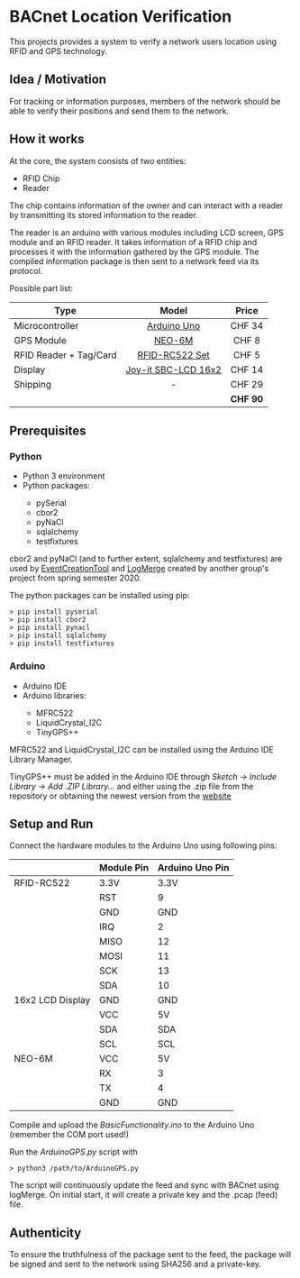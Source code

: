 # BACnet Location Verification

This projects provides a system to verify a network users location using RFID and GPS technology.


## Idea / Motivation

For tracking or information purposes, members of the network should be able to verify their positions and send them to the network.

## How it works

At the core, the system consists of two entities:

* RFID Chip
* Reader

The chip contains information of the owner and can interact with a reader by transmitting its stored information to the reader.

The reader is an arduino with various modules including LCD screen, GPS module and an RFID reader. It takes information of a RFID chip and processes it with the information gathered by the GPS module. The compiled information package is then sent to a network feed via its protocol.

Possible part list:

| Type            | Model         | Price  |
| --------------- |:-------------:| :------:|
| Microcontroller | [Arduino Uno](https://www.digitec.ch/de/s1/product/arduino-uno-atmega328-entwicklungsboard-kit-5764177)   | CHF 34 |
| GPS Module      | [NEO-6M](https://www.berrybase.ch/audio-video/navigation/u-blox-neo-6m-gps-ttl-empf-228-nger-inkl.-antenne)        | CHF 8 |
| RFID Reader + Tag/Card | [RFID-RC522 Set](https://www.berrybase.ch/sensoren-module/rfid-nfc/rfid-leseger-228-t-mit-spi-schnittstelle-inkl.-karte-dongle)   | CHF 5|
| Display    | [Joy-it SBC-LCD 16x2](https://www.conrad.ch/de/p/joy-it-sbc-lcd16x2-display-modul-6-6-cm-2-6-zoll-16-x-2-pixel-passend-fuer-raspberry-pi-arduino-banana-pi-cubieboar-1503825.html)   | CHF 14|
|Shipping| - | CHF 29|
|||**CHF 90**|
## Prerequisites
### Python
<ul>
<li>Python 3 environment</li>
<li>Python packages:</li>
	<ul>
	<li>pySerial</li>	
	<li>cbor2</li>
	<li>pyNaCl</li>
	<li>sqlalchemy</li>
	<li>testfixtures</li>
	</ul>
</ul>

cbor2 and pyNaCl (and to further extent, sqlalchemy and testfixtures) are used by [EventCreationTool](https://github.com/cn-uofbasel/BACnet/tree/master/20-fs-ias-lec/groups/04-logMerge/eventCreationTool) and [LogMerge](https://github.com/cn-uofbasel/BACnet/tree/master/20-fs-ias-lec/groups/04-logMerge/logMerge) created by another group's project from spring semester 2020.

The python packages can be installed using pip:
```
> pip install pyserial
> pip install cbor2
> pip install pynacl
> pip install sqlalchemy
> pip install testfixtures
```

### Arduino
<ul>
	<li>Arduino IDE</li>
	<li>Arduino libraries:</li>
	<ul>
		<li>MFRC522</li>
		<li>LiquidCrystal_I2C</li>
		<li>TinyGPS++</li>
	</ul>
</ul>

MFRC522 and LiquidCrystal_I2C can be installed using the Arduino IDE Library Manager.

TinyGPS++ must be added in the Arduino IDE through *Sketch -> Include Library -> Add .ZIP Library...* and either using the .zip file from the repository or obtaining the newest version from the [website](https://github.com/mikalhart/TinyGPSPlus/releases)

## Setup and Run
Connect the hardware modules to the Arduino Uno using following pins:

|                  | Module Pin | Arduino Uno Pin |
|------------------|------------|-----------------|
| RFID-RC522       | 3.3V       | 3.3V            |
|                  | RST        | 9               |
|                  | GND        | GND             |
|                  | IRQ        | 2               |
|                  | MISO       | 12              |
|                  | MOSI       | 11              |
|                  | SCK        | 13              |
|                  | SDA        | 10              |
| 16x2 LCD Display | GND        | GND             |
|                  | VCC        | 5V              |
|                  | SDA        | SDA             |
|                  | SCL        | SCL             |
| NEO-6M           | VCC        | 5V              |
|                  | RX         | 3               |
|                  | TX         | 4               |
|                  | GND        | GND             |

Compile and upload the *BasicFunctionality.ino* to the Arduino Uno (remember the COM port used!)

Run the *ArduinoGPS.py* script with
```
> python3 /path/to/ArduinoGPS.py
```
The script will continuously update the feed and sync with BACnet using logMerge. On initial start, it will create a private key and the .pcap (feed) file.

## Authenticity

To ensure the truthfulness of the package sent to the feed, the package will be signed and sent to the network using SHA256 and a private-key.
